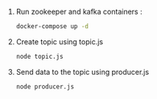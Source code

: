 
1. Run zookeeper and kafka containers : 
    ```bash
    docker-compose up -d
    ```
2. Create topic using topic.js
    ```bash 
    node topic.js
    ```
3. Send data to the topic using producer.js
    ```bash 
    node producer.js
    ```